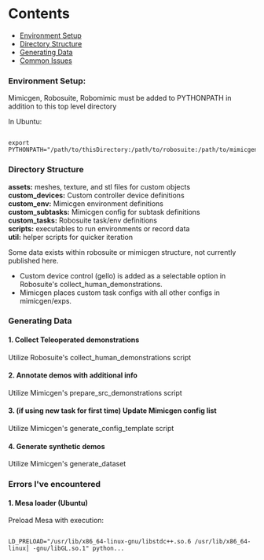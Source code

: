 # Contents
- [Environment Setup](#env-setup)
- [Directory Structure](#dir-struct)
- [Generating Data](#data-gen)
- [Common Issues](#issues)

 <a id="env-setup"></a>
### Environment Setup:

Mimicgen, Robosuite, Robomimic must be added to PYTHONPATH in addition to this top level directory

In Ubuntu:

```

export PYTHONPATH="/path/to/thisDirectory:/path/to/robosuite:/path/to/mimicgen:/path/to/robomimic:$PYTHONPATH" 

```
 <a id="dir-struct"></a>
### Directory Structure
**assets:** meshes, texture, and stl files for custom objects  
**custom_devices:** Custom controller device definitions  
**custom_env:** Mimicgen environment definitions  
**custom_subtasks:** Mimicgen config for subtask definitions  
**custom_tasks:** Robosuite task/env definitions  
**scripts:** executables to run environments or record data  
**util:** helper scripts for quicker iteration  

Some data exists within robosuite or mimicgen structure, not currently published here.  
- Custom device control (gello) is added as a selectable option in Robosuite's collect_human_demonstrations.  
- Mimicgen places custom task configs with all other configs in mimicgen/exps.  


 <a id="data-gen"></a>
### Generating Data

#### 1. Collect Teleoperated demonstrations  
Utilize Robosuite's collect_human_demonstrations script

#### 2. Annotate demos with additional info
Utilize Mimicgen's prepare_src_demonstrations script

#### 3. (if using new task for first time) Update Mimicgen config list
Utilize Mimicgen's generate_config_template script

#### 4. Generate synthetic demos
Utilize Mimicgen's generate_dataset

 <a id="issues"></a>
### Errors I've encountered

#### 1. Mesa loader (Ubuntu)

Preload Mesa with execution:

```

LD_PRELOAD="/usr/lib/x86_64-linux-gnu/libstdc++.so.6 /usr/lib/x86_64-linux│ -gnu/libGL.so.1" python...

```



